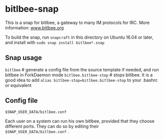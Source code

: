 # bitlbee-snap

This is a snap for bitlbee, a gateway to many IM protocols for IRC.
More information: www.bitlbee.org

To build the snap, run `snapcraft` in this directory on Ubuntu 16.04 or later, and install with `sudo snap install bitlbee*.snap`

## Snap usage
`bitlbee` # generate a config file from the source template if needed, and run bitlbee in ForkDaemon mode
`bitlbee.bitlbee-stop` # stops bitlbee. It is a good idea to add `alias bitlbee-stop=bitlbee.bitlbee-stop` to your .bashrc or equivalent

## Config file
`$SNAP_USER_DATA/bitlbee.conf`

Each user on a system can run his own bitlbee, provided that they choose different ports. 
They can do so by editing their `$SNAP_USER_DATA/bitlbee.conf` .
